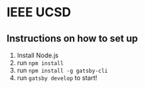 # IEEE UCSD

## Instructions on how to set up
1) Install Node.js
2) run `npm install`
3) run `npm install -g gatsby-cli`
4) run `gatsby develop` to start!
